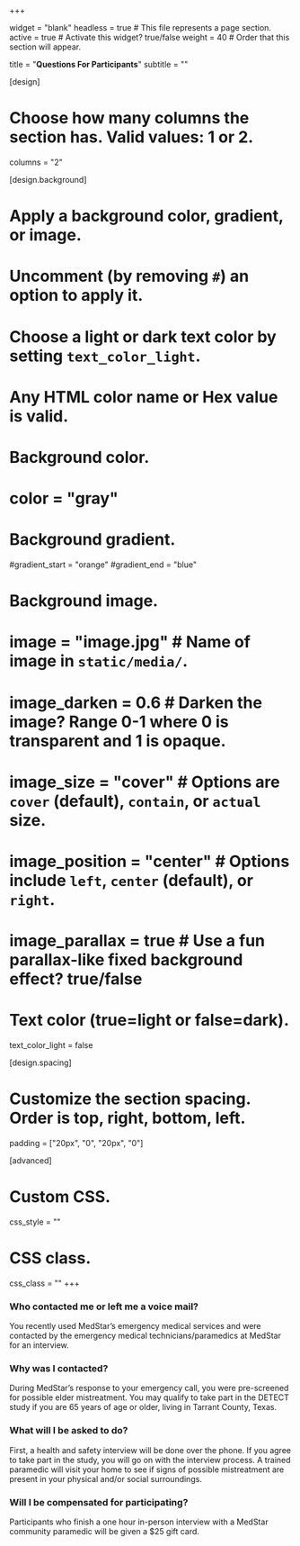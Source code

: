 +++

widget = "blank" 
headless = true  # This file represents a page section.
active = true  # Activate this widget? true/false
weight = 40  # Order that this section will appear.

title = "**Questions For Participants**"
subtitle = ""

[design]
  # Choose how many columns the section has. Valid values: 1 or 2.
  columns = "2"

[design.background]
  # Apply a background color, gradient, or image.
  #   Uncomment (by removing `#`) an option to apply it.
  #   Choose a light or dark text color by setting `text_color_light`.
  #   Any HTML color name or Hex value is valid.

  # Background color.
   # color = "gray"
  
  # Background gradient.
   #gradient_start = "orange"
   #gradient_end = "blue"
  
  # Background image.
  # image = "image.jpg"  # Name of image in `static/media/`.
  # image_darken = 0.6  # Darken the image? Range 0-1 where 0 is transparent and 1 is opaque.
  # image_size = "cover"  #  Options are `cover` (default), `contain`, or `actual` size.
  # image_position = "center"  # Options include `left`, `center` (default), or `right`.
  # image_parallax = true  # Use a fun parallax-like fixed background effect? true/false
  
  # Text color (true=light or false=dark).
  text_color_light = false

[design.spacing]
  # Customize the section spacing. Order is top, right, bottom, left.
  padding = ["20px", "0", "20px", "0"]

[advanced]
 # Custom CSS. 
 css_style = ""
 
 # CSS class.
 css_class = ""
+++

### **Who contacted me or left me a voice mail?**

You recently used MedStar’s emergency medical services and were contacted by the emergency medical technicians/paramedics at MedStar for an interview.

### **Why was I contacted?**

During MedStar’s response to your emergency call, you were pre-screened for possible elder mistreatment. You may qualify to take part in the DETECT study if you are 65 years of age or older, living in Tarrant County, Texas.

### **What will I be asked to do?**

First, a health and safety interview will be done over the phone. If you agree to take part in the study, you will go on with the interview process. A trained paramedic will visit your home to see if signs of possible mistreatment are present in your physical and/or social surroundings.

### **Will I be compensated for participating?**

Participants who finish a one hour in-person interview with a MedStar community paramedic will be given a $25 gift card.
<br/>
